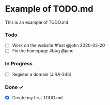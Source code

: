 # Example of TODO.md

This is an example of TODO.md

### Todo

- [ ] Work on the website #feat @john 2020-03-20
- [ ] Fix the homepage #bug @jane

### In Progress

- [ ] Register a domain [JIRA-345]

### Done ✓

- [x] Create my first TODO.md